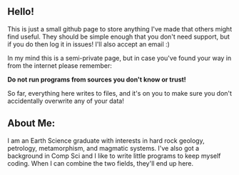 ## Hello!
This is just a small github page to store anything I've made that others might find useful.
They should be simple enough that you don't need support, but if you do then log it in issues! I'll also accept an email :)

In my mind this is a semi-private page, but in case you've found your way in from the internet please remember:

**Do not run programs from sources you don't know or trust!**

So far, everything here writes to files, and it's on you to make sure you don't accidentally overwrite any of your data!

## About Me:
I am an Earth Science graduate with interests in hard rock geology, petrology, metamorphism, and magmatic systems. I've also got a background in Comp Sci and I like to write little programs to keep myself coding. When I can combine the two fields, they'll end up here.


<!--
**Matthew-T-Leonard/Matthew-T-Leonard** is a ✨ _special_ ✨ repository because its `README.md` (this file) appears on your GitHub profile.

Here are some ideas to get you started:

- 🔭 I’m currently working on ...
- 🌱 I’m currently learning ...
- 👯 I’m looking to collaborate on ...
- 🤔 I’m looking for help with ...
- 💬 Ask me about ...
- 📫 How to reach me: ...
- 😄 Pronouns: ...
- ⚡ Fun fact: ...
-->
